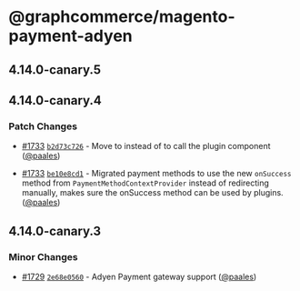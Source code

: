 # @graphcommerce/magento-payment-adyen

## 4.14.0-canary.5

## 4.14.0-canary.4

### Patch Changes

- [#1733](https://github.com/graphcommerce-org/graphcommerce/pull/1733) [`b2d73c726`](https://github.com/graphcommerce-org/graphcommerce/commit/b2d73c726fa123435fa6c54b4e0fd0db2df7c4ab) - Move to <Prev/> instead of <Component/> to call the plugin component ([@paales](https://github.com/paales))

- [#1733](https://github.com/graphcommerce-org/graphcommerce/pull/1733) [`be10e8cd1`](https://github.com/graphcommerce-org/graphcommerce/commit/be10e8cd1dce172a914ee9e5f65fdca4d0929fc8) - Migrated payment methods to use the new `onSuccess` method from `PaymentMethodContextProvider` instead of redirecting manually, makes sure the onSuccess method can be used by plugins. ([@paales](https://github.com/paales))

## 4.14.0-canary.3

### Minor Changes

- [#1729](https://github.com/graphcommerce-org/graphcommerce/pull/1729) [`2e68e0560`](https://github.com/graphcommerce-org/graphcommerce/commit/2e68e0560690bbf9bad6dc2b33d6e2ddb16197ce) - Adyen Payment gateway support ([@paales](https://github.com/paales))
